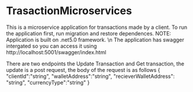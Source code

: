 # TrasactionMicroservices

This is a microservice application for transactions made by a client.
To run the application first, run migration and restore dependences. NOTE: Application is built on .net5.0 framework.
\n The application has swagger intergated so you can access it using http://localhost:5001/swagger/index.html 

There are two endpoints the Update Transaction and Get transaction, the update is a post request, the body of the request is as follows
      {
        "clientId":"string",
        "walletAddress":"string",
        "recieverWalletAddress": "string",
        "currencyType":"string"
      }
 

